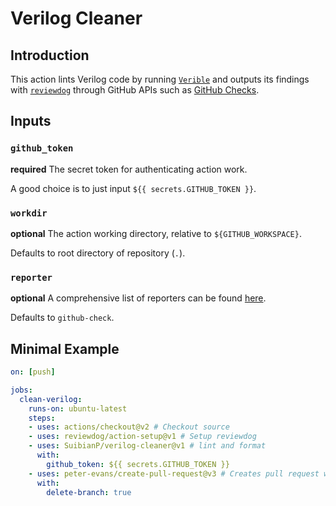 # Verilog Cleaner

## Introduction

This action lints Verilog code by running [`Verible`](https://google.github.io/verible/) and outputs its findings with [`reviewdog`](https://github.com/reviewdog/reviewdog) through GitHub APIs such as [GitHub Checks](https://docs.github.com/en/github/collaborating-with-issues-and-pull-requests/about-status-checks).

## Inputs

### `github_token`

**required** The secret token for authenticating action work.

A good choice is to just input `${{ secrets.GITHUB_TOKEN }}`.

### `workdir`

**optional** The action working directory, relative to `${GITHUB_WORKSPACE}`.

Defaults to root directory of repository (`.`).

### `reporter`

**optional** A comprehensive list of reporters can be found [here](https://github.com/reviewdog/reviewdog#reporters).

Defaults to `github-check`.

## Minimal Example

```yaml
on: [push]

jobs:
  clean-verilog:
    runs-on: ubuntu-latest
    steps:
    - uses: actions/checkout@v2 # Checkout source
    - uses: reviewdog/action-setup@v1 # Setup reviewdog
    - uses: SuibianP/verilog-cleaner@v1 # lint and format
      with:
        github_token: ${{ secrets.GITHUB_TOKEN }}
    - uses: peter-evans/create-pull-request@v3 # Creates pull request with formatting results
      with:
        delete-branch: true
```
